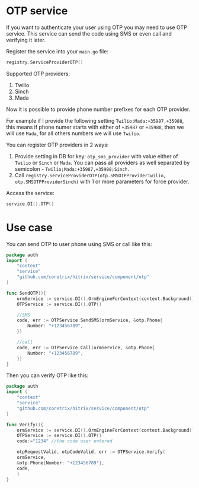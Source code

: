 # OTP service
If you want to authenticate your user using OTP you may need to use OTP service.
This service can send the code using SMS or even call and verifying it later.

Register the service into your `main.go` file:
```go
registry.ServiceProviderOTP()
```

Supported OTP providers:
1. Twilio
2. Sinch
3. Mada

Now it is possible to provide phone number prefixes for each OTP provider.

For example if I provide the following setting `Twilio;Mada:+35987,+35988`, this means if phone numer
starts with either of `+35987` or `+35988`, then we will use `Mada`, for all others numbers we will use `Twilio`.

You can register OTP providers in 2 ways:
1. Provide setting in DB for key: `otp_sms_provider` with value either of `Twilio` or `Sinch` or `Mada`. You can pass all providers as well separated by semicolon - `Twilio;Mada:+35987,+35988;Sinch`.
2. Call `registry.ServiceProviderOTP(otp.SMSOTPProviderTwilio, otp.SMSOTPProviderSinch)` with 1 or more parameters for force provider.

Access the service:
```go
service.DI().OTP()
```
# Use case
You can send OTP to user phone using SMS  or call like this:
```go
package auth
import (
    "context"
    "service"
    "github.com/coretrix/hitrix/service/component/otp"
)

func SendOTP(){
    ormService := service.DI().OrmEngineForContext(context.Background())
    OTPService := service.DI().OTP()

    //SMS
    code, err := OTPService.SendSMS(ormService, &otp.Phone{
        Number: "+123456789",
    })

    //call
    code, err := OTPService.Call(ormService, &otp.Phone{
        Number: "+123456789",
    })
}
```

Then you can verify OTP like this:
```go
package auth
import (
    "context"
    "service"
    "github.com/coretrix/hitrix/service/component/otp"
)

func Verify(){
    ormService := service.DI().OrmEngineForContext(context.Background())
    OTPService := service.DI().OTP()
    code:="1234" //the code user entered

    otpRequestValid, otpCodeValid, err := OTPService.Verify(
    ormService,
    &otp.Phone{Number: "+123456789"},
    code,
    )
}
```
